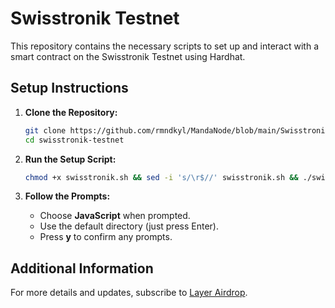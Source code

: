 # Swisstronik Testnet

This repository contains the necessary scripts to set up and interact with a smart contract on the Swisstronik Testnet using Hardhat.

## Setup Instructions

1. **Clone the Repository:**

    ```sh
    git clone https://github.com/rmndkyl/MandaNode/blob/main/Swisstronik-Testnet/swisstronik-testnet.git
    cd swisstronik-testnet
    ```

2. **Run the Setup Script:**

    ```sh
    chmod +x swisstronik.sh && sed -i 's/\r$//' swisstronik.sh && ./swisstronik.sh
    ```

3. **Follow the Prompts:**

    - Choose **JavaScript** when prompted.
    - Use the default directory (just press Enter).
    - Press **y** to confirm any prompts.

## Additional Information

For more details and updates, subscribe to [Layer Airdrop](https://t.me/layerairdrop).

